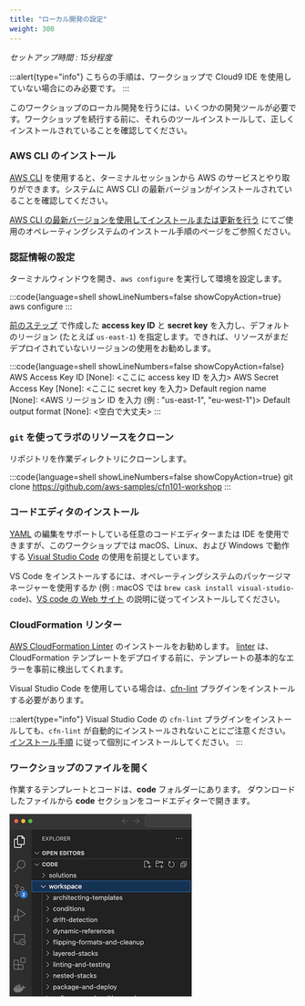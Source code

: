 ```yaml
---
title: "ローカル開発の設定"
weight: 300
---
```


_セットアップ時間 : 15分程度_

:::alert{type="info"}
こちらの手順は、ワークショップで Cloud9 IDE を使用していない場合にのみ必要です。
:::

このワークショップのローカル開発を行うには、いくつかの開発ツールが必要です。ワークショップを続行する前に、それらのツールインストールして、正しくインストールされていることを確認してください。

### AWS CLI のインストール

[AWS CLI](https://aws.amazon.com/jp/cli/) を使用すると、ターミナルセッションから AWS のサービスとやり取りができます。システムに AWS CLI の最新バージョンがインストールされていることを確認してください。

[AWS CLI の最新バージョンを使用してインストールまたは更新を行う](https://docs.aws.amazon.com/ja_jp/cli/latest/userguide/getting-started-install.html) にてご使用のオペレーティングシステムのインストール手順のページをご参照ください。

### 認証情報の設定

ターミナルウィンドウを開き、`aws configure` を実行して環境を設定します。

:::code{language=shell showLineNumbers=false showCopyAction=true}
aws configure
:::

[前のステップ](/prerequisites/account) で作成した **access key ID** と **secret key** を入力し、デフォルトのリージョン (たとえば `us-east-1`) を指定します。できれば、リソースがまだデプロイされていないリージョンの使用をお勧めします。

:::code{language=shell showLineNumbers=false showCopyAction=false}
AWS Access Key ID [None]: <ここに access key ID を入力>
AWS Secret Access Key [None]: <ここに secret key を入力>
Default region name [None]: <AWS リージョン ID を入力 (例 : "us-east-1", "eu-west-1")>
Default output format [None]: <空白で大丈夫>
:::

### `git` を使ってラボのリソースをクローン

リポジトリを作業ディレクトリにクローンします。

:::code{language=shell showLineNumbers=false showCopyAction=true}
git clone https://github.com/aws-samples/cfn101-workshop
:::

### コードエディタのインストール

[YAML](https://yaml.org/) の編集をサポートしている任意のコードエディターまたは IDE を使用できますが、このワークショップでは macOS、Linux、および Windows で動作する [Visual Studio Code](https://code.visualstudio.com/) の使用を前提としています。

VS Code をインストールするには、オペレーティングシステムのパッケージマネージャーを使用するか (例 : macOS では `brew cask install visual-studio-code`)、[VS code の Web サイト](https://code.visualstudio.com/) の説明に従ってインストールしてください。

### CloudFormation リンター

[AWS CloudFormation Linter](https://github.com/aws-cloudformation/cfn-lint) のインストールをお勧めします。
[linter](https://en.wikipedia.org/wiki/Lint_(software)) は、CloudFormation テンプレートをデプロイする前に、テンプレートの基本的なエラーを事前に検出してくれます。

Visual Studio Code を使用している場合は、[cfn-lint](https://marketplace.visualstudio.com/items?itemName=kddejong.vscode-cfn-lint) プラグインをインストールする必要があります。

:::alert{type="info"}
Visual Studio Code の `cfn-lint` プラグインをインストールしても、`cfn-lint` が自動的にインストールされないことにご注意ください。[インストール手順](https://github.com/aws-cloudformation/cfn-lint#install) に従って個別にインストールしてください。
:::

### ワークショップのファイルを開く

作業するテンプレートとコードは、**code** フォルダーにあります。
ダウンロードしたファイルから **code** セクションをコードエディターで開きます。

![vscode-png](/static/prerequisites/local-development/vscode.png)
